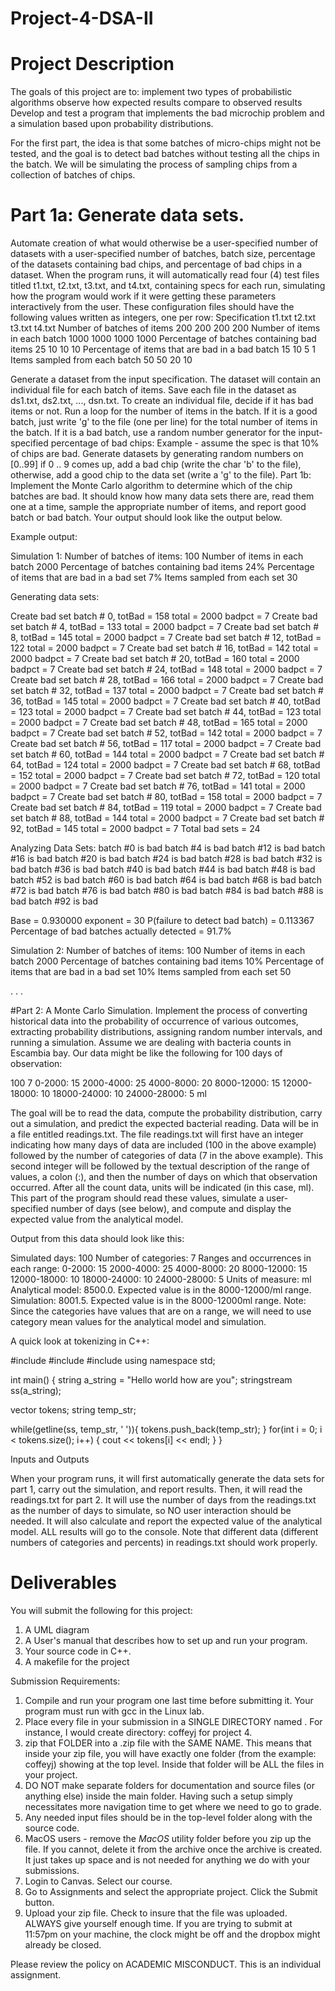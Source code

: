 # Project-4-DSA-II

# Project Description
The goals of this project are to:
implement two types of probabilistic algorithms
observe how expected results compare to observed results
Develop and test a program that implements the bad microchip problem and a simulation based upon probability distributions.

For the first part, the idea is that some batches of micro-chips might not be tested, and the goal is to detect bad batches without testing all the chips in the batch. We will be simulating the process of sampling chips from a collection of batches of chips.

# Part 1a: Generate data sets.
Automate creation of what would otherwise be a user-specified number of datasets with a user-specified number of batches, batch size, percentage of the datasets containing bad chips, and percentage of bad chips in a dataset.
When the program runs, it will automatically read four (4) test files titled t1.txt, t2.txt, t3.txt, and t4.txt, containing specs for each run, simulating how the program would work if it were getting these parameters interactively from the user. These configuration files should have the following values written as integers, one per row:
Specification	t1.txt	t2.txt	t3.txt	t4.txt
Number of batches of items	200	200	200	200
Number of items in each batch	1000	1000	1000	1000
Percentage of batches containing bad items	25	10	10	10
Percentage of items that are bad in a bad batch	15	10	5	1
Items sampled from each batch	50	50	20	10

Generate a dataset from the input specification. The dataset will contain an individual file for each batch of items. Save each file in the dataset as ds1.txt,  ds2.txt, ..., dsn.txt. To create an individual file, decide if it has bad items or not. Run a loop for the number of items in the batch. If it is a good batch, just write 'g' to the file (one per line) for the total number of items in the batch. If it is a bad batch, use a random number generator for the input-specified percentage of bad chips: Example - assume the spec is that 10% of chips are bad. Generate datasets by generating random numbers on [0..99] if 0 .. 9 comes up, add a bad chip (write the char 'b' to the file), otherwise, add a good chip to the data set (write a 'g' to the file).
Part 1b: Implement the Monte Carlo algorithm to determine which of the chip batches are bad. It should know how many data sets there are, read them one at a time, sample the appropriate number of items, and report good batch or bad batch. Your output should look like the output below.

Example output:

Simulation 1: 
   Number of batches of items:                   100
   Number of items in each batch                2000
   Percentage of batches containing bad items     24%
   Percentage of items that are bad in a bad set   7%
   Items sampled from each set                    30

Generating data sets:

  Create bad set batch #  0, totBad =  158 total =  2000 badpct =  7
  Create bad set batch #  4, totBad =  133 total =  2000 badpct =  7
  Create bad set batch #  8, totBad =  145 total =  2000 badpct =  7
  Create bad set batch # 12, totBad =  122 total =  2000 badpct =  7
  Create bad set batch # 16, totBad =  142 total =  2000 badpct =  7
  Create bad set batch # 20, totBad =  160 total =  2000 badpct =  7
  Create bad set batch # 24, totBad =  148 total =  2000 badpct =  7
  Create bad set batch # 28, totBad =  166 total =  2000 badpct =  7
  Create bad set batch # 32, totBad =  137 total =  2000 badpct =  7
  Create bad set batch # 36, totBad =  145 total =  2000 badpct =  7
  Create bad set batch # 40, totBad =  123 total =  2000 badpct =  7
  Create bad set batch # 44, totBad =  123 total =  2000 badpct =  7
  Create bad set batch # 48, totBad =  165 total =  2000 badpct =  7
  Create bad set batch # 52, totBad =  142 total =  2000 badpct =  7
  Create bad set batch # 56, totBad =  117 total =  2000 badpct =  7
  Create bad set batch # 60, totBad =  144 total =  2000 badpct =  7
  Create bad set batch # 64, totBad =  124 total =  2000 badpct =  7
  Create bad set batch # 68, totBad =  152 total =  2000 badpct =  7
  Create bad set batch # 72, totBad =  120 total =  2000 badpct =  7
  Create bad set batch # 76, totBad =  141 total =  2000 badpct =  7
  Create bad set batch # 80, totBad =  158 total =  2000 badpct =  7
  Create bad set batch # 84, totBad =  119 total =  2000 badpct =  7
  Create bad set batch # 88, totBad =  144 total =  2000 badpct =  7
  Create bad set batch # 92, totBad =  145 total =  2000 badpct =  7
  Total bad sets = 24

Analyzing Data Sets:
  batch #0 is bad
  batch #4 is bad
  batch #12 is bad
  batch #16 is bad
  batch #20 is bad
  batch #24 is bad
  batch #28 is bad
  batch #32 is bad
  batch #36 is bad
  batch #40 is bad
  batch #44 is bad
  batch #48 is bad
  batch #52 is bad
  batch #60 is bad
  batch #64 is bad
  batch #68 is bad
  batch #72 is bad
  batch #76 is bad
  batch #80 is bad
  batch #84 is bad
  batch #88 is bad
  batch #92 is bad

Base = 0.930000 exponent = 30
P(failure to detect bad batch) = 0.113367
Percentage of bad batches actually detected =  91.7%

Simulation 2: 
   Number of batches of items:                   100
   Number of items in each batch                2000
   Percentage of batches containing bad items     10%
   Percentage of items that are bad in a bad set  10%
   Items sampled from each set                    50

. . .



 #Part 2: A Monte Carlo Simulation. Implement the process of converting historical data into the probability of occurrence of various outcomes, extracting probability distributions, assigning random number intervals, and running a simulation. Assume we are dealing with bacteria counts in Escambia bay. Our data might be like the following for 100 days of observation:

100
7
0-2000: 15
2000-4000: 25
4000-8000: 20
8000-12000: 15
12000-18000: 10
18000-24000: 10
24000-28000: 5
ml


The goal will be to read the data, compute the probability distribution, carry out a simulation, and predict the expected bacterial reading. Data will be in a file entitled readings.txt. The file readings.txt will first have an integer indicating how many days of data are included (100 in the above example) followed by the number of categories of data (7 in the above example). This second integer will be followed by the textual description of the range of values, a colon (:), and then the number of days on which that observation occurred. After all the count data, units will be indicated (in this case, ml). This part of the program should read these values, simulate a user-specified number of days (see below), and compute and display the expected value from the analytical model.

Output from this data should look like this:

Simulated days: 100
Number of categories: 7
Ranges and occurrences in each range:
0-2000: 15
2000-4000: 25
4000-8000: 20
8000-12000: 15
12000-18000: 10
18000-24000: 10
24000-28000: 5
Units of measure: ml
Analytical model: 8500.0. Expected value is in the 8000-12000/ml range.
Simulation: 8001.5. Expected value is in the 8000-12000ml range.
Note: Since the categories have values that are on a range, we will need to use category mean values for the analytical model and simulation. 

A quick look at tokenizing in C++:

#include<vector>
#include<iostream>
#include<sstream>
using namespace std;

int main() {
   string a_string = "Hello world how are you";
   stringstream ss(a_string);

   vector<string> tokens;
   string temp_str;

   while(getline(ss, temp_str, ' ')){
      tokens.push_back(temp_str);
   }
   for(int i = 0; i < tokens.size(); i++) {
      cout << tokens[i] << endl;
   }
}

Inputs and Outputs

When your program runs, it will first automatically generate the data sets for part 1, carry out the simulation, and report results. Then, it will read the readings.txt for part 2. It will use the number of days from the readings.txt as the number of days to simulate, so NO user interaction should be needed. It will also calculate and report the expected value of the analytical model. ALL results will go to the console. Note that different data (different numbers of categories and percents) in readings.txt should work properly. 

# Deliverables

You will submit the following for this project: 
1. A UML diagram
2. A User's manual that describes how to set up and run your program.
3. Your source code in C++.
4. A makefile for the project 

 Submission Requirements:  

1. Compile and run your program one last time before submitting it. Your program must run with gcc in the Linux lab.
2. Place every file in your submission in a SINGLE DIRECTORY named <last name><first initial>. For instance, I would create directory:  coffeyj  for project 4.
3. zip that FOLDER into a .zip file with the SAME NAME. This means that inside your zip file, you will have exactly one folder (from the example: coffeyj) showing at the top level. Inside that folder will be ALL the files in your project.
4. DO NOT make separate folders for documentation and source files (or anything else) inside the main folder. Having such a setup simply necessitates more navigation time to get where we need to go to grade.
5. Any needed input files should be in the top-level folder along with the source code.
6. MacOS users - remove the _MacOS_ utility folder before you zip up the file. If you cannot, delete it from the archive once the archive is created. It just takes up space and is not needed for anything we do with your submissions.
7. Login to Canvas. Select our course.
9. Go to Assignments and select the appropriate project. Click the Submit button.
10. Upload your zip file. Check to insure that the file was uploaded. ALWAYS give yourself enough time. If you are trying to submit at 11:57pm on your machine, the clock might be off and the dropbox might already be closed.

Please review the policy on ACADEMIC MISCONDUCT. This is an individual assignment.
